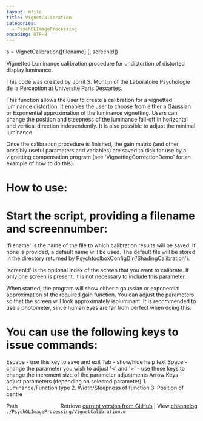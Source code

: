 ```yaml
---
layout: mfile
title: VignetCalibration
categories:
  - PsychGLImageProcessing
encoding: UTF-8
---
```


 s = VignetCalibration([filename] [, screenId])

 Vignetted Luminance calibration procedure for undistortion of distorted
 display luminance.

 This code was created by Jorrit S. Montijn of the Laboratoire Psychologie
 de la Perception at Universite Paris Descartes.

 This function allows the user to create a calibration for a vignetted
 luminance distortion. It enables the user to choose from either a
 Gaussian or Exponential approximation of the luminance vignetting. Users
 can change the position and steepness of the luminance fall-off in
 horizontal and vertical direction independently. It is also possible to
 adjust the minimal luminance.

 Once the calibration procedure is finished, the gain matrix (and other
 possibly useful parameters and variables) are saved to disk for use by a
 vignetting compensation program (see 'VignettingCorrectionDemo' for an
 example of how to do this).

#  How to use:

#  Start the script, providing a filename and screennumber:

 'filename' is the name of the file to which calibration results will be
 saved. If none is provided, a default name will be used. The default file
 will be stored in the directory returned by PsychtoolboxConfigDir('ShadingCalibration').

 'screenId' is the optional index of the screen that you want to
 calibrate. If only one screen is present, it is not necessary to include
 this parameter.

 When started, the program will show either a gaussian or exponential
 approximation of the required gain function. You can adjust the
 parameters so that the screen will look approximately isoluminant. It is
 recommended to use a photometer, since human eyes are far from perfect when
 doing this.

#  You can use the following keys to issue commands:

 Escape -   use this key to save and exit
 Tab        -   show/hide help text
 Space      -   change the parameter you wish to adjust
 '<' and '>'    -   use these keys to change the increment size of the
                    parameter adjustments
 Arrow Keys -   adjust parameters (depending on selected parameter)
                1\. Luminance/Function type
                2\. Width/Steepness of function
                3\. Position of centre



<div class="code_header" style="text-align:right;">
  <span style="float:left;">Path&nbsp;&nbsp;</span> <span class="counter">Retrieve <a href=
  "https://raw.github.com/Psychtoolbox-3/Psychtoolbox-3/beta/./PsychGLImageProcessing/VignetCalibration.m">current version from GitHub</a> | View <a href=
  "https://github.com/Psychtoolbox-3/Psychtoolbox-3/commits/beta/./PsychGLImageProcessing/VignetCalibration.m">changelog</a></span>
</div>
<div class="code">
  <code>./PsychGLImageProcessing/VignetCalibration.m</code>
</div>
